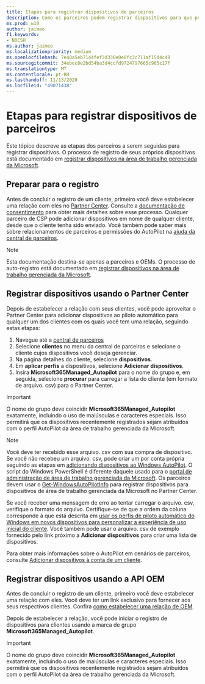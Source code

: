 ```yaml
---
title: Etapas para registrar dispositivos de parceiros
description: Como os parceiros podem registrar dispositivos para que possam ser gerenciados pela área de trabalho gerenciada da Microsoft
ms.prod: w10
author: jaimeo
f1.keywords:
- NOCSH
ms.author: jaimeo
ms.localizationpriority: medium
ms.openlocfilehash: 7e40a5eb7144fef3d330e0e8fc3c711af15d4c49
ms.sourcegitcommit: 34ebec8e2bd54ba3d4ccfd9724797665c965c17f
ms.translationtype: MT
ms.contentlocale: pt-BR
ms.lasthandoff: 11/13/2020
ms.locfileid: "49071438"
---
```

# <a name="steps-for-partners-to-register-devices"></a>Etapas para registrar dispositivos de parceiros


Este tópico descreve as etapas dos parceiros a serem seguidas para registrar dispositivos. O processo de registro de seus próprios dispositivos está documentado em [registrar dispositivos na área de trabalho gerenciada da Microsoft](register-devices-self.md).



## <a name="prepare-for-registration"></a>Preparar para o registro 
Antes de concluir o registro de um cliente, primeiro você deve estabelecer uma relação com eles no [Partner Center](https://partner.microsoft.com/dashboard). Consulte a [documentação de consentimento](https://docs.microsoft.com/windows/deployment/windows-autopilot/registration-auth#csp-authorization) para obter mais detalhes sobre esse processo. Qualquer parceiro de CSP pode adicionar dispositivos em nome de qualquer cliente, desde que o cliente tenha sido enviado. Você também pode saber mais sobre relacionamentos de parceiros e permissões do AutoPilot na [ajuda da central de parceiros](https://docs.microsoft.com/partner-center/customers_revoke_admin_privileges#windows-autopilot).


> [!NOTE]
> Esta documentação destina-se apenas a parceiros e OEMs. O processo de auto-registro está documentado em [registrar dispositivos na área de trabalho gerenciada da Microsoft](register-devices-self.md).


## <a name="register-devices-by-using-partner-center"></a>Registrar dispositivos usando o Partner Center

Depois de estabelecer a relação com seus clientes, você pode aproveitar o Partner Center para adicionar dispositivos ao piloto automático para qualquer um dos clientes com os quais você tem uma relação, seguindo estas etapas:

1. Navegue até a [central de parceiros](https://partner.microsoft.com/dashboard)
2. Selecione **clientes** no menu da central de parceiros e selecione o cliente cujos dispositivos você deseja gerenciar.
3. Na página detalhes do cliente, selecione **dispositivos**.
4. Em **aplicar perfis** a dispositivos, selecione **Adicionar dispositivos**.
5. Insira **Microsoft365Managed_Autopilot** para o nome do grupo e, em seguida, selecione **procurar** para carregar a lista do cliente (em formato de arquivo. csv) para o Partner Center.


> [!IMPORTANT]
> O nome do grupo deve coincidir **Microsoft365Managed_Autopilot** exatamente, incluindo o uso de maiúsculas e caracteres especiais. Isso permitirá que os dispositivos recentemente registrados sejam atribuídos com o perfil AutoPilot da área de trabalho gerenciada da Microsoft.

>[!NOTE]
> Você deve ter recebido esse arquivo. csv com sua compra de dispositivo. Se você não recebeu um arquivo. csv, pode criar um por conta própria seguindo as etapas em [adicionando dispositivos ao Windows AutoPilot](https://docs.microsoft.com/windows/deployment/windows-autopilot/add-devices#collecting-the-hardware-id-from-existing-devices-using-powershell). O script do Windows PowerShell é diferente daquele usado para o [portal de administração de área de trabalho gerenciada da Microsoft](https://docs.microsoft.com/microsoft-365/managed-desktop/get-started/register-devices-self?view=o365-worldwide#obtain-the-hardware-hash). Os parceiros devem usar o [Get-WindowsAutoPilotInfo](https://www.powershellgallery.com/packages/Get-WindowsAutoPilotInfo) para registrar dispositivos para dispositivos de área de trabalho gerenciada da Microsoft no Partner Center.

Se você receber uma mensagem de erro ao tentar carregar o arquivo. csv, verifique o formato do arquivo. Certifique-se de que a ordem da coluna corresponde à que está descrita em [usar os perfis de piloto automático do Windows em novos dispositivos para personalizar a experiência de uso inicial do cliente](https://docs.microsoft.com/partner-center/autopilot#add-devices-to-a-customers-account). Você também pode usar o arquivo. csv de exemplo fornecido pelo link próximo a **Adicionar dispositivos** para criar uma lista de dispositivos. 

Para obter mais informações sobre o AutoPilot em cenários de parceiros, consulte [Adicionar dispositivos à conta de um cliente](https://docs.microsoft.com/partner-center/autopilot#add-devices-to-a-customers-account).


## <a name="register-devices-by-using-the-oem-api"></a>Registrar dispositivos usando a API OEM

Antes de concluir o registro de um cliente, primeiro você deve estabelecer uma relação com eles. Você deve ter um link exclusivo para fornecer aos seus respectivos clientes. Confira [como estabelecer uma relação de OEM](https://docs.microsoft.com/windows/deployment/windows-autopilot/registration-auth#oem-authorization).

Depois de estabelecer a relação, você pode iniciar o registro de dispositivos para clientes usando a marca de grupo **Microsoft365Managed_Autopilot**.

> [!IMPORTANT]
> O nome do grupo deve coincidir **Microsoft365Managed_Autopilot** exatamente, incluindo o uso de maiúsculas e caracteres especiais. Isso permitirá que os dispositivos recentemente registrados sejam atribuídos com o perfil AutoPilot da área de trabalho gerenciada da Microsoft.
